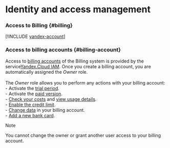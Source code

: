 # Identity and access management

### **Access to Billing** {#billing}

[!INCLUDE [yandex-account](../_includes/yandex-account.md)]

### **Access to billing accounts** {#billing-account}

Access to [billing accounts](../concepts/billing-account.md) of the Billing system is provided by the service[Yandex.Cloud IAM](../../iam/).
Once you create a billing account, you are automatically assigned the _Owner_ role.
<br/><br/>The _Owner_ role allows you to perform any actions with your billing account: <br/>- Activate the [trial period](../trial/activation.md).<br/>- Activate the [paid version](../operations/activate-commercial.md).<br/>- [Check your costs](../operations/check-diagram.md) and [view usage details](../operations/check-charges.md).<br/>- [Enable the credit limit](../concepts/credit-limit.md). <br/>- [Change data](../operations/change-data.md) in your billing account.<br/>- [Add a new bank card](../operations/pin-card.md).

> [!NOTE]
>
> You cannot change the owner or grant another user access to your billing account.

